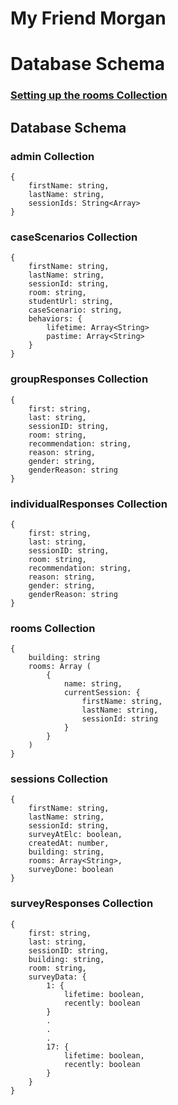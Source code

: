 # My Friend Morgan
# **Database Schema**


### [Setting up the **rooms** Collection](/rooms-collection-setup.md)

## Database Schema

### **admin** Collection
```
{
    firstName: string,
    lastName: string,
    sessionIds: String<Array>
}
```

### **caseScenarios** Collection
```
{
    firstName: string,
    lastName: string,
    sessionId: string,
    room: string,
    studentUrl: string,
    caseScenario: string,
    behaviors: {
        lifetime: Array<String>
        pastime: Array<String>
    }
}
```

### **groupResponses** Collection
```
{
    first: string,
    last: string,
    sessionID: string,
    room: string,
    recommendation: string,
    reason: string,
    gender: string,
    genderReason: string
}
```

### **individualResponses** Collection
```
{
    first: string,
    last: string,
    sessionID: string,
    room: string,
    recommendation: string,
    reason: string,
    gender: string,
    genderReason: string
}
```
### **rooms** Collection
```
{
    building: string
    rooms: Array (
        {
            name: string,
            currentSession: {
                firstName: string,
                lastName: string,
                sessionId: string
            }
        }
    )
}
```

### **sessions** Collection
```
{
    firstName: string,
    lastName: string,
    sessionId: string,
    surveyAtElc: boolean,
    createdAt: number,
    building: string,
    rooms: Array<String>,
    surveyDone: boolean
}
```

### **surveyResponses** Collection
```
{
    first: string,
    last: string,
    sessionID: string,
    building: string,
    room: string,
    surveyData: {
        1: {
            lifetime: boolean,
            recently: boolean
        }
        .
        .
        .
        17: {
            lifetime: boolean,
            recently: boolean
        }
    }
}
```